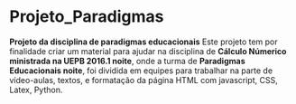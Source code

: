 # Projeto_Paradigmas
<b>Projeto da disciplina de paradigmas educacionais</b>
Este projeto tem por finalidade criar um material para ajudar na disciplina de <b>Cálculo Númerico ministrada na UEPB 2016.1 noite</b>,
onde a turma de <b>Paradigmas Educacionais noite</b>, foi dividida em equipes para trabalhar na parte de vídeo-aulas, textos, e formatação
da página HTML com javascript, CSS, Latex, Python.
